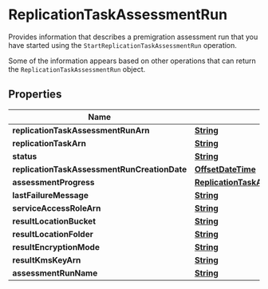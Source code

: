

# ReplicationTaskAssessmentRun

<p>Provides information that describes a premigration assessment run that you have started using the <code>StartReplicationTaskAssessmentRun</code> operation.</p> <p>Some of the information appears based on other operations that can return the <code>ReplicationTaskAssessmentRun</code> object.</p>

## Properties

| Name | Type | Description | Notes |
|------------ | ------------- | ------------- | -------------|
|**replicationTaskAssessmentRunArn** | [**String**](String.md) |  |  [optional] |
|**replicationTaskArn** | [**String**](String.md) |  |  [optional] |
|**status** | [**String**](String.md) |  |  [optional] |
|**replicationTaskAssessmentRunCreationDate** | [**OffsetDateTime**](OffsetDateTime.md) |  |  [optional] |
|**assessmentProgress** | [**ReplicationTaskAssessmentRunAssessmentProgress**](ReplicationTaskAssessmentRunAssessmentProgress.md) |  |  [optional] |
|**lastFailureMessage** | [**String**](String.md) |  |  [optional] |
|**serviceAccessRoleArn** | [**String**](String.md) |  |  [optional] |
|**resultLocationBucket** | [**String**](String.md) |  |  [optional] |
|**resultLocationFolder** | [**String**](String.md) |  |  [optional] |
|**resultEncryptionMode** | [**String**](String.md) |  |  [optional] |
|**resultKmsKeyArn** | [**String**](String.md) |  |  [optional] |
|**assessmentRunName** | [**String**](String.md) |  |  [optional] |




